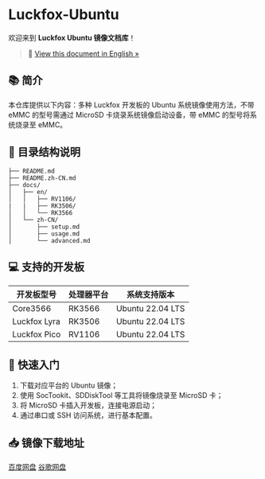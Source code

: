 # Luckfox-Ubuntu

欢迎来到 **Luckfox Ubuntu 镜像文档库**！

> 📖 [View this document in English »](./README.md)

## 📚 简介

本仓库提供以下内容：多种 Luckfox 开发板的 Ubuntu 系统镜像使用方法，不带 eMMC 的型号需通过 MicroSD 卡烧录系统镜像启动设备，带 eMMC 的型号将系统烧录至 eMMC。

## 📁 目录结构说明

```
├── README.md             
├── README.zh-CN.md        
├── docs/
│   ├── en/
│   │   ├── RV1106/
|   |   ├── RK3506/
│   │   └── RK3566
│   └── zh-CN/
│       ├── setup.md
│       ├── usage.md
│       └── advanced.md
```

## 💻 支持的开发板

| 开发板型号   | 处理器平台 | 系统支持版本     |
| ------------ | ---------- | ---------------- |
| Core3566     | RK3566     | Ubuntu 22.04 LTS |
| Luckfox Lyra | RK3506     | Ubuntu 22.04 LTS |
| Luckfox Pico | RV1106     | Ubuntu 22.04 LTS |

## 🚀 快速入门

1. 下载对应平台的 Ubuntu 镜像；
2. 使用 SocTookit、SDDiskTool  等工具将镜像烧录至 MicroSD 卡；
3. 将 MicroSD 卡插入开发板，连接电源启动；
4. 通过串口或 SSH 访问系统，进行基本配置。

## 📥 镜像下载地址

[百度网盘]( https://pan.baidu.com/s/1p1VZJxcIn9wsNEMPU7ICFA?pwd=nd4x)
[谷歌网盘](https://drive.google.com/drive/folders/1eTNv6OGGV-p7EaZKTl0a0mbzEm4X1L73?usp=drive_link)
